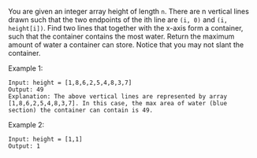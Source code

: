 You are given an integer array height of length `n`. There are n vertical lines drawn such that the two endpoints of the ith line are `(i, 0)` and `(i, height[i])`.
Find two lines that together with the x-axis form a container, such that the container contains the most water.
Return the maximum amount of water a container can store.
Notice that you may not slant the container.

Example 1:

```
Input: height = [1,8,6,2,5,4,8,3,7]
Output: 49
Explanation: The above vertical lines are represented by array [1,8,6,2,5,4,8,3,7]. In this case, the max area of water (blue section) the container can contain is 49.
```

Example 2:

```
Input: height = [1,1]
Output: 1
```